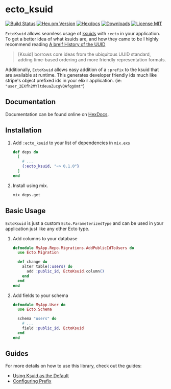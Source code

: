 # ecto_ksuid

[![Build Status](https://github.com/benstepp/ecto_ksuid/actions/workflows/ci.yml/badge.svg)](https://github.com/benstepp/ecto_ksuid/actions)
[![Hex.pm Version](https://img.shields.io/hexpm/v/ecto_ksuid 'hex.pm')](https://hex.pm/ecto_ksuid)
[![Hexdocs](https://img.shields.io/badge/Docs-hexdocs-green 'hexdocs.pm')](https://hexdocs.pm/ecto_ksuid)
[![Downloads](https://img.shields.io/hexpm/dt/ecto_ksuid)](https://hex.pm/ecto_ksuid)
[![License MIT](https://img.shields.io/badge/license-MIT-green 'License MIT')](https://github.com/benstepp/ecto_ksuid/blob/main/LICENSE)

`EctoKsuid` allows seamless usage of
[ksuids](https://github.com/segmentio/ksuid) with `:ecto` in your application.
To get a better idea of what ksuids are, and how they came to be I highly
recommend reading [A breif History of the
UUID](https://segment.com/blog/a-brief-history-of-the-uuid/)

> [Ksuid] borrows core ideas from the ubiquitous UUID standard, adding time-based
> ordering and more friendly representation formats.

Additionally, `EctoKsuid` allows easy addition of a `:prefix` to the ksuid
that are available at runtime. This generates developer friendly ids much like
stripe's object prefixed ids in your elixir application. (ie:
`"user_2EXfh2MYltdeuaZucgVQAfqgOmt"`)

## Documentation

Documentation can be found online on [HexDocs](https://hexdocs.pm/ecto_ksuid).

## Installation

1. Add `:ecto_ksuid` to your list of dependencies in `mix.exs`

   ```elixir
   def deps do
     [
       # ...
       {:ecto_ksuid, "~> 0.1.0"}
     ]
   end
   ```

2. Install using mix.

   ```bash
   mix deps.get
   ```

## Basic Usage

`EctoKsuid` is just a custom `Ecto.ParameterizedType` and can be used in your
application just like any other Ecto type.

1. Add columns to your database

   ```elixir
   defmodule MyApp.Repo.Migrations.AddPublicIdToUsers do
     use Ecto.Migration

     def change do
       alter table(:users) do
         add :public_id, EctoKsuid.column()
       end
     end
   end
   ```

2. Add fields to your schema

   ```elixir
   defmodule MyApp.User do
     use Ecto.Schema

     schema "users" do
       # ...
       field :public_id, EctoKsuid
     end
   end
   ```

## Guides

For more details on how to use this library, check out the guides:

- [Using Ksuid as the Default](using_ksuid_as_default.md)
- [Configuring Prefix](configuring_prefix.md)

